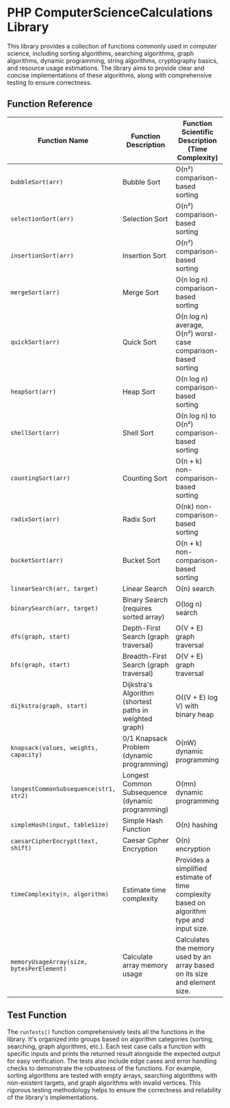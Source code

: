 # PHP ComputerScienceCalculations Library

This library provides a collection of functions commonly used in computer science, including sorting algorithms, searching algorithms, graph algorithms, dynamic programming, string algorithms, cryptography basics, and resource usage estimations.  The library aims to provide clear and concise implementations of these algorithms, along with comprehensive testing to ensure correctness.

## Function Reference

| Function Name | Function Description | Function Scientific Description (Time Complexity) |
|---|---|---|
| `bubbleSort(arr)` | Bubble Sort | O(n²) comparison-based sorting |
| `selectionSort(arr)` | Selection Sort | O(n²) comparison-based sorting |
| `insertionSort(arr)` | Insertion Sort | O(n²) comparison-based sorting |
| `mergeSort(arr)` | Merge Sort | O(n log n) comparison-based sorting |
| `quickSort(arr)` | Quick Sort | O(n log n) average, O(n²) worst-case comparison-based sorting |
| `heapSort(arr)` | Heap Sort | O(n log n) comparison-based sorting |
| `shellSort(arr)` | Shell Sort | O(n log n) to O(n²) comparison-based sorting |
| `countingSort(arr)` | Counting Sort | O(n + k) non-comparison-based sorting |
| `radixSort(arr)` | Radix Sort | O(nk) non-comparison-based sorting |
| `bucketSort(arr)` | Bucket Sort |  O(n + k) non-comparison-based sorting |
| `linearSearch(arr, target)` | Linear Search | O(n) search |
| `binarySearch(arr, target)` | Binary Search (requires sorted array) | O(log n) search |
| `dfs(graph, start)` | Depth-First Search (graph traversal) | O(V + E) graph traversal |
| `bfs(graph, start)` | Breadth-First Search (graph traversal) | O(V + E) graph traversal |
| `dijkstra(graph, start)` | Dijkstra's Algorithm (shortest paths in weighted graph) | O((V + E) log V) with binary heap |
| `knapsack(values, weights, capacity)` | 0/1 Knapsack Problem (dynamic programming) | O(nW) dynamic programming |
| `longestCommonSubsequence(str1, str2)` | Longest Common Subsequence (dynamic programming) | O(mn) dynamic programming |
| `simpleHash(input, tableSize)` | Simple Hash Function | O(n) hashing |
| `caesarCipherEncrypt(text, shift)` | Caesar Cipher Encryption | O(n) encryption |
| `timeComplexity(n, algorithm)` | Estimate time complexity | Provides a simplified estimate of time complexity based on algorithm type and input size. |
| `memoryUsageArray(size, bytesPerElement)` | Calculate array memory usage |  Calculates the memory used by an array based on its size and element size. |

## Test Function

The `runTests()` function comprehensively tests all the functions in the library.  It's organized into groups based on algorithm categories (sorting, searching, graph algorithms, etc.).  Each test case calls a function with specific inputs and prints the returned result alongside the expected output for easy verification. The tests also include edge cases and error handling checks to demonstrate the robustness of the functions.  For example, sorting algorithms are tested with empty arrays, searching algorithms with non-existent targets, and graph algorithms with invalid vertices. This rigorous testing methodology helps to ensure the correctness and reliability of the library's implementations.